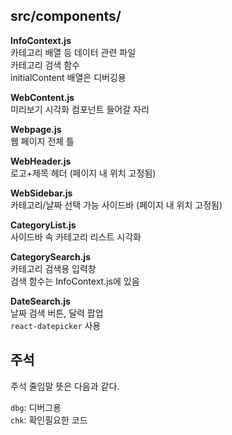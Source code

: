 ## src/components/

**InfoContext.js**  
카테고리 배열 등 데이터 관련 파일   
카테고리 검색 함수  
initialContent 배열은 디버깅용

**WebContent.js**  
미리보기 시각화 컴포넌트 들어갈 자리

**Webpage.js**  
웹 페이지 전체 틀

**WebHeader.js**  
로고+제목 헤더 (페이지 내 위치 고정됨)

**WebSidebar.js**  
카테고리/날짜 선택 가능 사이드바 (페이지 내 위치 고정됨)

**CategoryList.js**  
사이드바 속 카테고리 리스트 시각화

**CategorySearch.js**  
카테고리 검색용 입력창  
검색 함수는 InfoContext.js에 있음

**DateSearch.js**  
날짜 검색 버튼, 달력 팝업  
`react-datepicker` 사용


## 주석

주석 줄임말 뜻은 다음과 같다.

`dbg`: 디버그용  
`chk`: 확인필요한 코드
